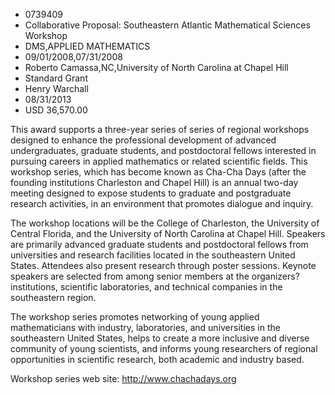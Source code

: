 
* 0739409
* Collaborative Proposal: Southeastern Atlantic Mathematical Sciences Workshop
* DMS,APPLIED MATHEMATICS
* 09/01/2008,07/31/2008
* Roberto Camassa,NC,University of North Carolina at Chapel Hill
* Standard Grant
* Henry Warchall
* 08/31/2013
* USD 36,570.00

This award supports a three-year series of series of regional workshops designed
to enhance the professional development of advanced undergraduates, graduate
students, and postdoctoral fellows interested in pursuing careers in applied
mathematics or related scientific fields. This workshop series, which has become
known as Cha-Cha Days (after the founding institutions Charleston and Chapel
Hill) is an annual two-day meeting designed to expose students to graduate and
postgraduate research activities, in an environment that promotes dialogue and
inquiry.

The workshop locations will be the College of Charleston, the University of
Central Florida, and the University of North Carolina at Chapel Hill. Speakers
are primarily advanced graduate students and postdoctoral fellows from
universities and research facilities located in the southeastern United States.
Attendees also present research through poster sessions. Keynote speakers are
selected from among senior members at the organizers? institutions, scientific
laboratories, and technical companies in the southeastern region.

The workshop series promotes networking of young applied mathematicians with
industry, laboratories, and universities in the southeastern United States,
helps to create a more inclusive and diverse community of young scientists, and
informs young researchers of regional opportunities in scientific research, both
academic and industry based.

Workshop series web site: http://www.chachadays.org
